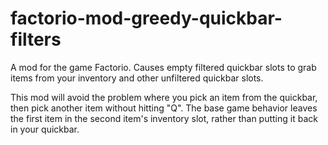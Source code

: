 # factorio-mod-greedy-quickbar-filters
A mod for the game Factorio. Causes empty filtered quickbar slots to grab items
from your inventory and other unfiltered quickbar slots.

This mod will avoid the problem where you pick an item from the quickbar, then
pick another item without hitting "Q". The base game behavior leaves the first
item in the second item's inventory slot, rather than putting it back in your
quickbar.